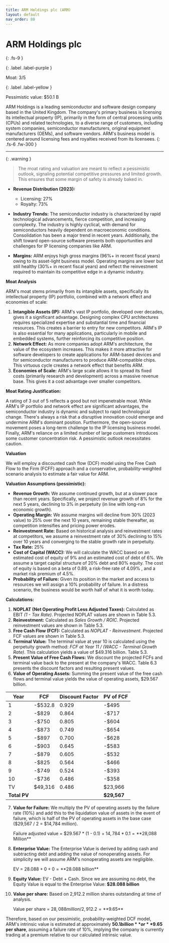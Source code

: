 ```yaml
---
title: ARM Holdings plc (ARM)
layout: default
nav_order: 80
---
```


# ARM Holdings plc
{: .fs-9 }

{: .label .label-purple }

Moat: 3/5

{: .label .label-yellow }

Pessimistic value: $50.1 B

ARM Holdings is a leading semiconductor and software design company based in the United Kingdom. The company's primary business is licensing its intellectual property (IP), primarily in the form of central processing units (CPUs) and related technologies, to a diverse range of customers, including system companies, semiconductor manufacturers, original equipment manufacturers (OEMs), and software vendors.  ARM's business model is centered around licensing fees and royalties received from its licensees.
{: .fs-6 .fw-300 }

---

{: .warning } 
>The moat rating and valuation are meant to reflect a pessimistic outlook, signaling potential competitive pressures and limited growth. This ensures that some margin of safety is already baked in.
* **Revenue Distribution (2023):**
    * Licensing: 27%
    * Royalty: 73%

* **Industry Trends:** The semiconductor industry is characterized by rapid technological advancements, fierce competition, and increasing complexity.  The industry is highly cyclical, with demand for semiconductors heavily dependent on macroeconomic conditions. Consolidation has been a major trend in recent years. Additionally, the shift toward open-source software presents both opportunities and challenges for IP licensing companies like ARM.

* **Margins:**  ARM enjoys high gross margins (96%+ in recent fiscal years) owing to its asset-light business model. Operating margins are lower but still healthy (30%+ in recent fiscal years) and reflect the reinvestment required to maintain its competitive edge in a dynamic industry.

**Moat Analysis**

ARM's moat stems primarily from its intangible assets, specifically its intellectual property (IP) portfolio, combined with a network effect and economies of scale:

1. **Intangible Assets (IP):** ARM's vast IP portfolio, developed over decades, gives it a significant advantage.  Designing complex CPU architectures requires specialized expertise and substantial time and financial resources. This creates a barrier to entry for new competitors. ARM's IP is also essential for many applications, particularly in mobile and embedded systems, further reinforcing its competitive position.
2. **Network Effect:** As more companies adopt ARM's architecture, the value of the ecosystem increases. This makes it more attractive for software developers to create applications for ARM-based devices and for semiconductor manufacturers to produce ARM-compatible chips. This virtuous cycle creates a network effect that benefits ARM.
3. **Economies of Scale:** ARM's large scale allows it to spread its fixed costs (primarily research and development) across a massive revenue base. This gives it a cost advantage over smaller competitors.

**Moat Rating Justification:**

A rating of 3 out of 5 reflects a good but not impenetrable moat. While ARM's IP portfolio and network effect are significant advantages, the semiconductor industry is dynamic and subject to rapid technological change. There's always a risk that a disruptive innovation could emerge and undermine ARM's dominant position.  Furthermore, the open-source movement poses a long-term challenge to the IP licensing business model. Finally, ARM's reliance on a limited number of large customers introduces some customer concentration risk.  A pessimistic outlook necessitates caution.

**Valuation**

We will employ a discounted cash flow (DCF) model using the Free Cash Flow to the Firm (FCFF) approach and a conservative, probability-weighted scenario analysis to estimate a fair value for ARM. 

**Valuation Assumptions (pessimistic):**

* **Revenue Growth:**  We assume continued growth, but at a slower pace than recent years. Specifically, we project revenue growth of 8% for the next 5 years, declining to 3% in perpetuity (in line with long-run economic growth).
* **Operating Margin:** We assume margins will decline from 30% (2023 value) to 25% over the next 10 years, remaining stable thereafter, as competition intensifies and pricing power erodes. 
* **Reinvestment Rate:**  Based on historical analysis and reinvestment rates at competitors, we assume a reinvestment rate of 30% declining to 15% over 10 years and converging to the stable growth rate in perpetuity.
* **Tax Rate:** 25%
* **Cost of Capital (WACC):** We will calculate the WACC based on an estimated cost of equity of 9% and an estimated cost of debt of 6%.  We assume a target capital structure of 20% debt and 80% equity.  The cost of equity is based on a beta of 0.89, a risk-free rate of 4.09% , and a market risk premium of 4.5%.
* **Probability of Failure:** Given its position in the market and access to resources we will assign a 10% probability of failure. In a distress scenario, the business would be worth half of what it is worth today. 

**Calculations:**

1. **NOPLAT (Net Operating Profit Less Adjusted Taxes):** Calculated as EBIT *(1 - Tax Rate)*. Projected NOPLAT values are shown in Table 5.3.
2. **Reinvestment:** Calculated as *Sales Growth / ROIC*. Projected reinvestment values are shown in Table 5.3.
3. **Free Cash Flow (FCF):** Calculated as *NOPLAT - Reinvestment*. Projected FCF values are shown in Table 5.3.
4. **Terminal Value:** The terminal value at year 10 is calculated using the perpetuity growth method: *FCF at Year 11 / (WACC - Terminal Growth Rate)*.  This calculation yields a value of $49.316 billion.  Table 5.3. 
5. **Present Value of Free Cash Flows:**  We discount the projected FCFs and terminal value back to the present at the company's WACC. Table 6.3 presents the discount factors and resulting present values.
6. **Value of Operating Assets:**  Summing the present value of the free cash flows and terminal value yields the value of operating assets, $29.567 billion.

| Year |  FCF   | Discount Factor | PV of FCF |
|---|---|---|---|
| 1 | -$532.8  | 0.929 | -$495 |
| 2 | -$829  | 0.864 | -$717 |
| 3 | -$750 | 0.805 | -$604 |
| 4 | -$873 | 0.749 | -$654 |
| 5 | -$897 | 0.700 | -$628 |
| 6 | -$903 | 0.645 | -$583 |
| 7 | -$879 | 0.605 | -$532 |
| 8 | -$825 | 0.564 | -$466 |
| 9 | -$749 | 0.524 | -$393 |
| 10 | -$736 | 0.486 | -$358 |
| TV | $49,316 | 0.486 | $23,966 |
| **Total PV** |  |  | **$29,567** |


7. **Value for Failure:** We multiply the PV of operating assets by the failure rate (10%) and add this to the liquidation value of assets in the event of failure, which is half of the PV of operating assets in the base case ($29,567 / 2 = $14,784 million).

    Failure adjusted value = $29.567 * (1 - 0.1) + $14,784 * 0.1 = **$28,088 Million**

8. **Enterprise Value:** The Enterprise Value is derived by adding cash and subtracting debt and adding the value of nonoperating assets. For simplicity we will assume ARM's nonoperating assets are negligible.

     EV = $28.088 + 0 + 0  = **$28.088 billion**


9. **Equity Value:** EV - Debt + Cash.  Since we are assuming no debt, the Equity Value is equal to the Enterprise Value: **$28.088 billion**
10. **Value per share:** Based on 2,912.2 million shares outstanding at time of analysis.

    Value per share = $28,088 million / 2,912.2 = **$9.65**


Therefore, based on our pessimistic, probability-weighted DCF model, ARM's intrinsic value is estimated at approximately **$50.1 billion** or **$9.65 per share**, assuming a failure rate of 10%, implying the company is currently trading at a premium relative to our calculated intrinsic value.